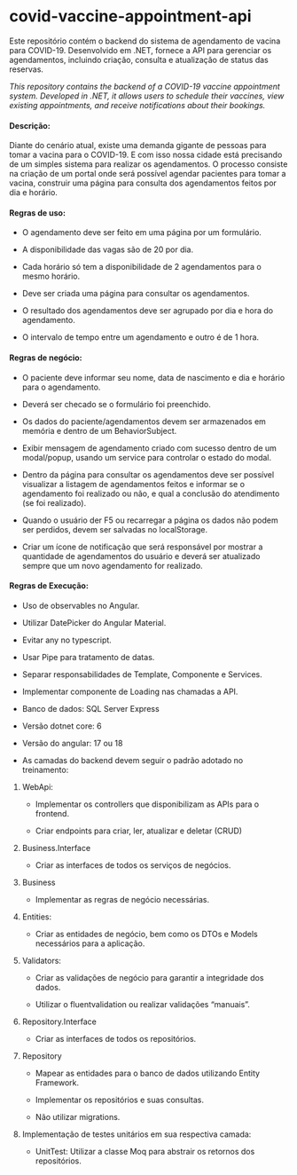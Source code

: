 # covid-vaccine-appointment-api
Este repositório contém o backend do sistema de agendamento de vacina para COVID-19. Desenvolvido em .NET, fornece a API para gerenciar os agendamentos, incluindo criação, consulta e atualização de status das reservas.

_This repository contains the backend of a COVID-19 vaccine appointment system. Developed in .NET, it allows users to schedule their vaccines, view existing appointments, and receive notifications about their bookings._

#### Descrição:

Diante do cenário atual, existe uma demanda gigante de pessoas para tomar a vacina
para o COVID-19. E com isso nossa cidade está precisando de um simples sistema para
realizar os agendamentos. O processo consiste na criação de um portal onde será
possível agendar pacientes para tomar a vacina, construir uma página para consulta dos
agendamentos feitos por dia e horário.

#### Regras de uso:

- O agendamento deve ser feito em uma página por um formulário.

- A disponibilidade das vagas são de 20 por dia.

- Cada horário só tem a disponibilidade de 2 agendamentos para o mesmo horário.

- Deve ser criada uma página para consultar os agendamentos.

- O resultado dos agendamentos deve ser agrupado por dia e hora do
agendamento.

- O intervalo de tempo entre um agendamento e outro é de 1 hora.

#### Regras de negócio:

- O paciente deve informar seu nome, data de nascimento e dia e horário para o
agendamento.

- Deverá ser checado se o formulário foi preenchido.

- Os dados do paciente/agendamentos devem ser armazenados em memória e
dentro de um BehaviorSubject.

- Exibir mensagem de agendamento criado com sucesso dentro de um
modal/popup, usando um service para controlar o estado do modal.

- Dentro da página para consultar os agendamentos deve ser possível visualizar a
listagem de agendamentos feitos e informar se o agendamento foi realizado ou
não, e qual a conclusão do atendimento (se foi realizado).

- Quando o usuário der F5 ou recarregar a página os dados não podem ser
perdidos, devem ser salvadas no localStorage.

- Criar um ícone de notificação que será responsável por mostrar a quantidade de
agendamentos do usuário e deverá ser atualizado sempre que um novo
agendamento for realizado.

#### Regras de Execução:

- Uso de observables no Angular.

- Utilizar DatePicker do Angular Material.

- Evitar any no typescript.

- Usar Pipe para tratamento de datas.

- Separar responsabilidades de Template, Componente e Services.

- Implementar componente de Loading nas chamadas a API.

- Banco de dados: SQL Server Express

- Versão dotnet core: 6

- Versão do angular: 17 ou 18

- As camadas do backend devem seguir o padrão adotado no treinamento:
 
1. WebApi:

     - Implementar os controllers que disponibilizam as APIs para o frontend.

     - Criar endpoints para criar, ler, atualizar e deletar (CRUD)
  
2. Business.Interface

     - Criar as interfaces de todos os serviços de negócios.
   
3. Business

     - Implementar as regras de negócio necessárias.
   
4. Entities:

     - Criar as entidades de negócio, bem como os DTOs e Models necessários para a aplicação.

5. Validators:

     - Criar as validações de negócio para garantir a integridade dos dados.

     - Utilizar o fluentvalidation ou realizar validações “manuais”.
   
6. Repository.Interface

     - Criar as interfaces de todos os repositórios.
   
7. Repository

     - Mapear as entidades para o banco de dados utilizando Entity Framework.

     - Implementar os repositórios e suas consultas.
   
     - Não utilizar migrations.
   
8. Implementação de testes unitários em sua respectiva camada:

     - UnitTest: Utilizar a classe Moq para abstrair os retornos dos repositórios.
